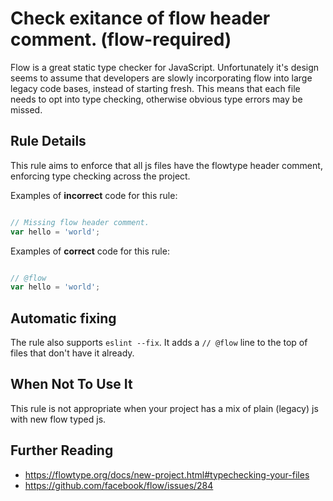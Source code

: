 # Check exitance of flow header comment. (flow-required)

Flow is a great static type checker for JavaScript. Unfortunately it's design
seems to assume that developers are slowly incorporating flow into large legacy
code bases, instead of starting fresh. This means that each file needs to opt
into type checking, otherwise obvious type errors may be missed.


## Rule Details

This rule aims to enforce that all js files have the flowtype header comment,
enforcing type checking across the project.

Examples of **incorrect** code for this rule:

```js

// Missing flow header comment.
var hello = 'world';

```

Examples of **correct** code for this rule:

```js

// @flow
var hello = 'world';

```

## Automatic fixing

The rule also supports `eslint --fix`. It adds a `// @flow` line to the top
of files that don't have it already.

## When Not To Use It

This rule is not appropriate when your project has a mix of plain (legacy) js with new flow typed js.

## Further Reading

- https://flowtype.org/docs/new-project.html#typechecking-your-files
- https://github.com/facebook/flow/issues/284
